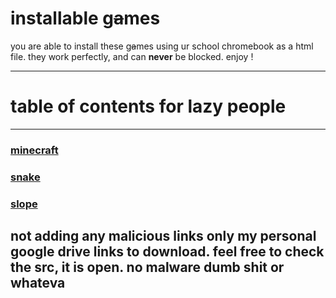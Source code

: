 # installable g~~a~~mes

you are able to install these g~~a~~mes using ur 
school chromebook as a html file.
they work perfectly, and can **never** be blocked. enjoy !

---
# table of contents for lazy people
---

### **[minecraft]()**

### **[snake]()**

### **[slope]()**

not adding any malicious links
only my personal google drive links to download.
feel free to check the src, it is open. no malware dumb shit or whateva
---
